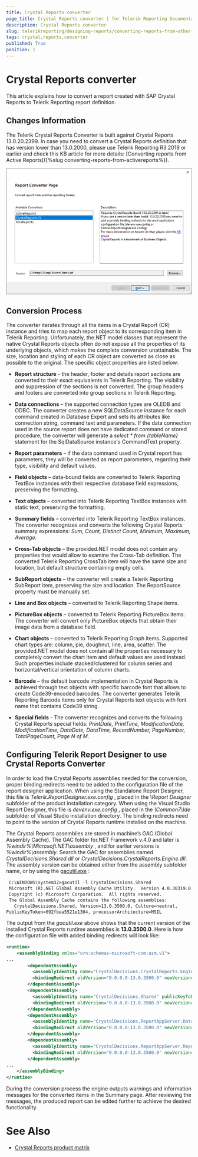 ```yaml
---
title: Crystal Reports converter
page_title: Crystal Reports converter | for Telerik Reporting Documentation
description: Crystal Reports converter
slug: telerikreporting/designing-reports/converting-reports-from-other-reporting-solutions/crystal-reports-converter
tags: crystal,reports,converter
published: True
position: 1
---
```


# Crystal Reports converter


This article explains how to convert a report created with SAP Crystal Reports to Telerik Reporting report definition.       

## Changes Information

The Telerik Crystal Reports Converter is built against Crystal Reports 13.0.20.2399. In case you need to convert a Crystal Reports definition that has version lower than 13.0.2000, please use Telerik Reporting R3 2019 or earlier and check this KB article for more details: [Converting reports from Active Reports]({%slug converting-reports-from-activereports%}).           

  ![crystal-reports-converter](images/Designer/crystal-reports-converter.png)

## Conversion Process

The converter iterates through all the items in a Crystal Report (CR) instance and tries to map each report object to its corresponding item in Telerik Reporting. Unfortunately, the.NET model classes that represent the native Crystal Reports objects often do not expose all the properties of its underlying objects, which makes the complete conversion unattainable. The size, location and styling of each CR object are converted as close as possible to the original. The specific object properties are listed below:         

* __Report structure__ - the header, footer and details report sections are converted to their exact equivalents in Telerik Reporting. The visibility and suppression of the sections is not converted. The group headers and footers are converted into group sections in Telerik Reporting.             

* __Data connections__ – the supported connection types are OLEDB and ODBC. The converter creates a new SQLDataSource instance for each command created in Database Expert and sets its attributes like connection string, command text and parameters. If the data connection used in the source report does not have dedicated command or stored procedure, the converter will generate a *select * from {tableName}* statement for the SqlDataSource instance's CommandText property.             

* __Report parameters__ – if the data command used in Crystal report has parameters, they will be converted as report parameters, regarding their type, visibility and default values.             

* __Field objects__ – data-bound fields are converted to Telerik Reporting TextBox instances with their respective database field expressions, preserving the formatting.             

* __Text objects__ – converted into Telerik Reporting TextBox instances with static text, preserving the formatting.             

* __Summary fields__ – converted into Telerik Reporting TextBox instances. The converter recognizes and converts the following Crystal Reports summary expressions: *Sum, Count, Distinct Count, Minimum, Maximum, Average*.             

* __Cross-Tab objects__ – the provided.NET model does not contain any properties that would allow to examine the Cross-Tab definition. The converted Telerik Reporting CrossTab item will have the same size and location, but default structure containing empty cells.             

* __SubReport objects__ – the converter will create a Telerik Reporting SubReport item, preserving the size and location. The ReportSource property must be manually set.             

* __Line and Box objects__ – converted to Telerik Reporting Shape items.             

* __PictureBox objects__ – converted to Telerik Reporting PictureBox items. The converter will convert only PictureBox objects that obtain their image data from a database field.             

* __Chart objects__  – converted to Telerik Reporting Graph items. Supported chart types are: column, pie, doughnut, line, area, scatter. The provided.NET model does not contain all the properties necessary to completely convert the chart item and default values are used instead. Such properties include stacked/clustered for column series and horizontal/vertical orientation of column charts.             

* __Barcode__  – the default barcode implementation in Crystal Reports is achieved through text objects with specific barcode font that allows to create Code39-encoded barcodes. The converter generates Telerik Reporting Barcode items only for Crystal Reports text objects with font name that contains Code39 string.             

* __Special fields__  - The converter recognizes and converts the following Crystal Reports special fields: *PrintDate, PrintTime, ModificationDate, ModificationTime, DataDate, DataTime, RecordNumber, PageNumber, TotalPageCount, Page N of M*.             

## Configuring Telerik Report Designer to use Crystal Reports Converter

In order to load the Crystal Reports assemblies needed for the conversion, proper binding redirects need to be added to the configuration file of the report designer application. When using the Standalone Report Designer, this file is *Telerik.ReportDesigner.exe.config* , placed in the *\Report Designer*  subfolder of the product installation category. When using the Visual Studio Report Designer, this file is *devenv.exe.config* , placed in the *\Common7\Ide*  subfolder of Visual Studio installation directory. The binding redirects need to point to the version of Crystal Reports runtime installed on the machine.         

The Crystal Reports assemblies are stored in machine’s GAC (Global Assembly Cache). The GAC folder for.NET Framework v.4.0 and later is *%windir%\Microsoft.NET\assembly* , and for earlier versions is *%windir%\assembly*. Search the GAC for assemblies named *CrystalDecisions.Shared.dll*  or *CrystalDecisions.CrystalReports.Engine.dll*. The assembly version can be obtained either from the assembly subfolder name, or by using the [gacutil.exe](https://docs.microsoft.com/en-us/dotnet/framework/tools/gacutil-exe-gac-tool) :                   
	
```
 C:\WINDOWS\system32>gacutil -l CrystalDecisions.Shared
 Microsoft (R).NET Global Assembly Cache Utility.  Version 4.0.30319.0
 Copyright (c) Microsoft Corporation.  All rights reserved.
 The Global Assembly Cache contains the following assemblies:
   CrystalDecisions.Shared, Version=13.0.3500.0, Culture=neutral, PublicKeyToken=692fbea5521e1304, processorArchitecture=MSIL
```

The output from the *gacutil.exe*  above shows that the current version of the installed Crystal Reports runtime assemblies is __13.0.3500.0__. Here is how the configuration file with added binding redirects will look like:         

	
````xml
<runtime>
    <assemblyBinding xmlns="urn:schemas-microsoft-com:asm.v1">
...
        <dependentAssembly>
          <assemblyIdentity name="CrystalDecisions.CrystalReports.Engine" publicKeyToken="692fbea5521e1304" culture="neutral"/>   
          <bindingRedirect oldVersion="0.0.0.0-13.0.3500.0" newVersion="13.0.3500.0"/>   
        </dependentAssembly>
        <dependentAssembly>
          <assemblyIdentity name="CrystalDecisions.Shared" publicKeyToken="692fbea5521e1304" culture="neutral"/>
          <bindingRedirect oldVersion="0.0.0.0-13.0.3500.0" newVersion="13.0.3500.0"/>
        </dependentAssembly>
        <dependentAssembly>
          <assemblyIdentity name="CrystalDecisions.ReportAppServer.DataDefModel" publicKeyToken="692fbea5521e1304" culture="neutral"/>
          <bindingRedirect oldVersion="0.0.0.0-13.0.3500.0" newVersion="13.0.3500.0"/>
        </dependentAssembly>
        <dependentAssembly>
          <assemblyIdentity name="CrystalDecisions.ReportAppServer.ReportDefModel" publicKeyToken="692fbea5521e1304" culture="neutral"/>
          <bindingRedirect oldVersion="0.0.0.0-13.0.3500.0" newVersion="13.0.3500.0"/>
        </dependentAssembly>
...
    </assemblyBinding>
</runtime>
````

During the conversion process the engine outputs warnings and information messages for the converted items in the Summary page. After reviewing the messages, the produced report can be edited further to achieve the desired functionality.         

# See Also

 * [Crystal Reports product matrix](https://wiki.scn.sap.com/wiki/display/BOBJ/Crystal+Reports+v.+9.1+to+SAP+Crystal+Reports+2013%2C+Runtime+Distribution+and+Supported+Operating+Systems)
